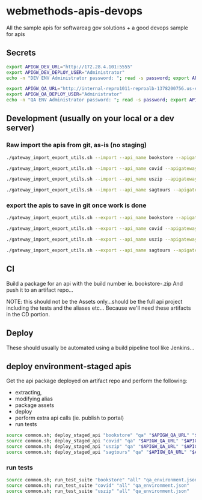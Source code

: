 # webmethods-apis-devops
All the sample apis for softwareag gov solutions + a good devops sample for apis

## Secrets

```bash
export APIGW_DEV_URL="http://172.28.4.101:5555"
export APIGW_DEV_DEPLOY_USER="Administrator"
echo -n "DEV ENV Administrator password: "; read -s password; export APIGW_DEV_DEPLOY_PASSWORD=$password
```

```bash
export APIGW_QA_URL="http://internal-repro1011-reproalb-1378200756.us-east-1.elb.amazonaws.com"
export APIGW_QA_DEPLOY_USER="Administrator"
echo -n "QA ENV Administrator password: "; read -s password; export APIGW_QA_DEPLOY_PASSWORD=$password
```

## Development (usually on your local or a dev server)

### Raw import the apis from git, as-is (no staging)

```bash
./gateway_import_export_utils.sh --import --api_name bookstore --apigateway_url $APIGW_DEV_URL --username $APIGW_DEV_DEPLOY_USER --password $APIGW_DEV_DEPLOY_PASSWORD

./gateway_import_export_utils.sh --import --api_name covid --apigateway_url $APIGW_DEV_URL --username $APIGW_DEV_DEPLOY_USER --password $APIGW_DEV_DEPLOY_PASSWORD

./gateway_import_export_utils.sh --import --api_name uszip --apigateway_url $APIGW_DEV_URL --username $APIGW_DEV_DEPLOY_USER --password $APIGW_DEV_DEPLOY_PASSWORD

./gateway_import_export_utils.sh --import --api_name sagtours --apigateway_url $APIGW_DEV_URL --username $APIGW_DEV_DEPLOY_USER --password $APIGW_DEV_DEPLOY_PASSWORD
```

### export the apis to save in git once work is done

```bash
./gateway_import_export_utils.sh --export --api_name bookstore --apigateway_url $APIGW_DEV_URL --username $APIGW_DEV_DEPLOY_USER --password $APIGW_DEV_DEPLOY_PASSWORD

./gateway_import_export_utils.sh --export --api_name covid --apigateway_url $APIGW_DEV_URL --username $APIGW_DEV_DEPLOY_USER --password $APIGW_DEV_DEPLOY_PASSWORD

./gateway_import_export_utils.sh --export --api_name uszip --apigateway_url $APIGW_DEV_URL --username $APIGW_DEV_DEPLOY_USER --password $APIGW_DEV_DEPLOY_PASSWORD

./gateway_import_export_utils.sh --export --api_name sagtours --apigateway_url $APIGW_DEV_URL --username $APIGW_DEV_DEPLOY_USER --password $APIGW_DEV_DEPLOY_PASSWORD
```

## CI

Build a package for an api with the build number
ie. bookstore-<version>.zip
And push it to an artifact repo...

NOTE: this should not be the Assets only...should be the full api project including the tests and the aliases etc... 
Because we'll need these artifacts in the CD portion.

## Deploy 

These should usually be automated using a build pipeline tool like Jenkins...

## deploy environment-staged apis

Get the api package deployed on artifact repo and perform the following:
- extracting, 
- modifying alias 
- package assets
- deploy
- perform extra api calls (ie. publish to portal)
- run tests


```bash
source common.sh; deploy_staged_api "bookstore" "qa" "$APIGW_QA_URL" "$APIGW_QA_DEPLOY_USER" "$APIGW_QA_DEPLOY_PASSWORD"
source common.sh; deploy_staged_api "covid" "qa" "$APIGW_QA_URL" "$APIGW_QA_DEPLOY_USER" "$APIGW_QA_DEPLOY_PASSWORD"
source common.sh; deploy_staged_api "uszip" "qa" "$APIGW_QA_URL" "$APIGW_QA_DEPLOY_USER" "$APIGW_QA_DEPLOY_PASSWORD"
source common.sh; deploy_staged_api "sagtours" "qa" "$APIGW_QA_URL" "$APIGW_QA_DEPLOY_USER" "$APIGW_QA_DEPLOY_PASSWORD"
```

### run tests

```bash
source common.sh; run_test_suite "bookstore" "all" "qa_environment.json"
source common.sh; run_test_suite "covid" "all" "qa_environment.json"
source common.sh; run_test_suite "uszip" "all" "qa_environment.json"
```